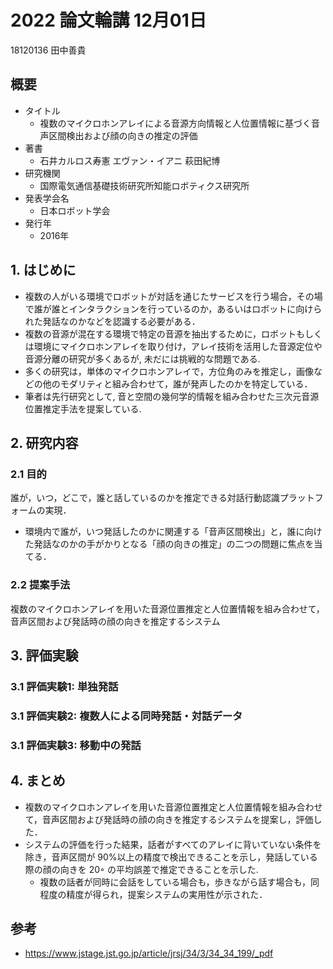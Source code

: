 # 2022 論文輪講 12月01日

18120136 田中善貴

## 概要
- タイトル
    - 複数のマイクロホンアレイによる音源方向情報と人位置情報に基づく音声区間検出および顔の向きの推定の評価
- 著書 
    - 石井カルロス寿憲 エヴァン・イアニ 萩田紀博
- 研究機関
    - 国際電気通信基礎技術研究所知能ロボティクス研究所
- 発表学会名
    - 日本ロボット学会
- 発行年
    - 2016年

## 1. はじめに

- 複数の人がいる環境でロボットが対話を通じたサービスを行う場合，その場で誰が誰とインタラクションを行っているのか，あるいはロボットに向けられた発話なのかなどを認識する必要がある．
- 複数の音源が混在する環境で特定の音源を抽出するために，ロボットもしくは環境にマイクロホンアレイを取り付け，アレイ技術を活用した音源定位や音源分離の研究が多くあるが, 未だには挑戦的な問題である.
- 多くの研究は，単体のマイクロホンアレイで，方位角のみを推定し，画像などの他のモダリティと組み合わせて，誰が発声したのかを特定している．
- 筆者は先行研究として, 音と空間の幾何学的情報を組み合わせた三次元音源位置推定手法を提案している.

## 2. 研究内容

### 2.1 目的

誰が，いつ，どこで，誰と話しているのかを推定できる対話行動認識プラットフォームの実現．
- 環境内で誰が，いつ発話したのかに関連する「音声区間検出」と，誰に向けた発話なのかの手がかりとなる「顔の向きの推定」の二つの問題に焦点を当てる．

### 2.2 提案手法

複数のマイクロホンアレイを用いた音源位置推定と人位置情報を組み合わせて，音声区間および発話時の顔の向きを推定するシステム

## 3. 評価実験

### 3.1 評価実験1: 単独発話

### 3.1 評価実験2: 複数人による同時発話・対話データ

### 3.1 評価実験3: 移動中の発話
        
## 4. まとめ

- 複数のマイクロホンアレイを用いた音源位置推定と人位置情報を組み合わせて，音声区間および発話時の顔の向きを推定するシステムを提案し，評価した．
- システムの評価を行った結果，話者がすべてのアレイに背いていない条件を除き，音声区間が 90%以上の精度で検出できることを示し，発話している際の顔の向きを 20◦ の平均誤差で推定できることを示した.
  - 複数の話者が同時に会話をしている場合も，歩きながら話す場合も，同程度の精度が得られ，提案システムの実用性が示された．
        

## 参考
- https://www.jstage.jst.go.jp/article/jrsj/34/3/34_34_199/_pdf
